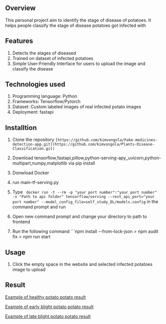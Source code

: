 ## Overview
This personal project aim to identify the stage of disease of potatoes. It helps people classify the stage of disease potatoes got infected with
## Features
1. Detects the stages of diseased
2. Trained on dataset of infected potatoes
3. Simple User-Friendly Interface for users to upload the image and classify the disease
## Technologies used
1. Programming language: Python
2. Frameworks: Tensorflow/Pytorch
3. Dataset: Custom labeled images of real infected potato images
4. Deployment: fastapi
## Installtion
  1. Clone the repository
  ``` [https://github.com/kimvongola/Fake-medicines-detection-app.git](https://github.com/kimvongola/Plants-Disease-Classification.git) ```
  2. Download tensorflow,fastapi,pillow,python-serving-apy,,uvicorn,python-multipart,numpy,matplotlib via pip install
  3. Donwload Docker
  4. run main-tf-serving.py
  5. Type ``` docker run -t --rm -p "your port number":"your port number" -v "Path to api folder" tensorflow/serving --rest_api_port="your port number" --model_config_file=self_study_DL/models.config``` in the command prompt and run

  6. Open new command prompt and change your directory to path to frontend
  7. Run the following command ```npm install --from-lock-json > npm audit fix > npm run start

## Usage
1. Click the empty space in the website and selected infected potatoes image to upload

## Result
[Example of healthy potato potato result](Result/healthy-potato.png)

[Example of early blight potato potato result](Result/early-blight-potato.png)

[Example of late blight potato potato result](Result/late-blight-potato.png)


